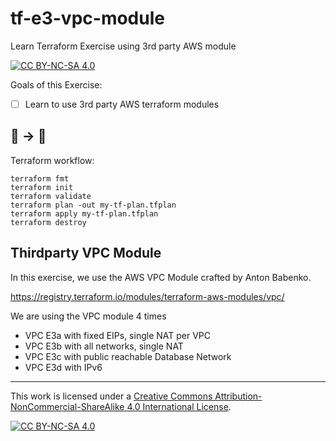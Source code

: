 # tf-e3-vpc-module
Learn Terraform Exercise using 3rd party AWS module

[![CC BY-NC-SA 4.0][cc-by-nc-sa-shield]][cc-by-nc-sa]

Goals of this Exercise:

- [ ] Learn to use 3rd party AWS terraform modules

## 🚧 -> 🚀

Terraform workflow:

```
terraform fmt
terraform init
terraform validate
terraform plan -out my-tf-plan.tfplan
terraform apply my-tf-plan.tfplan
terraform destroy
```

## Thirdparty VPC Module

In this exercise, we use the AWS VPC Module crafted by Anton Babenko.

https://registry.terraform.io/modules/terraform-aws-modules/vpc/

We are using the VPC module 4 times

- VPC E3a with fixed EIPs, single NAT per VPC
- VPC E3b with all networks, single NAT
- VPC E3c with public reachable Database Network
- VPC E3d with IPv6





---

This work is licensed under a
[Creative Commons Attribution-NonCommercial-ShareAlike 4.0 International License][cc-by-nc-sa].

[![CC BY-NC-SA 4.0][cc-by-nc-sa-image]][cc-by-nc-sa]

[cc-by-nc-sa]: http://creativecommons.org/licenses/by-nc-sa/4.0/
[cc-by-nc-sa-image]: https://licensebuttons.net/l/by-nc-sa/4.0/88x31.png
[cc-by-nc-sa-shield]: https://img.shields.io/badge/License-CC%20BY--NC--SA%204.0-lightgrey.svg